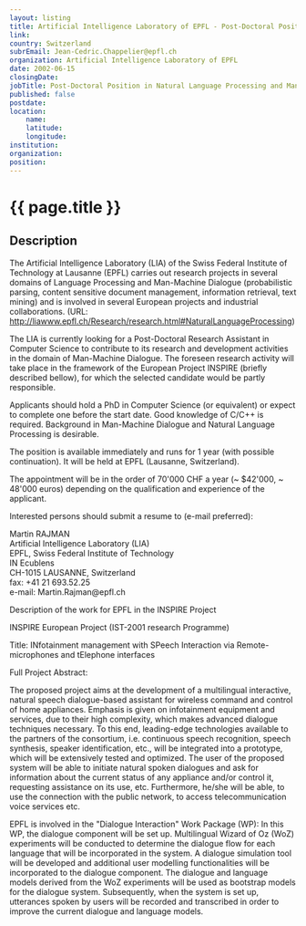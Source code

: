 ```yaml
---
layout: listing
title: Artificial Intelligence Laboratory of EPFL - Post-Doctoral Position in Natural Language Processing and Man-Machine Dialogue
link:
country: Switzerland
subrEmail: Jean-Cedric.Chappelier@epfl.ch
organization: Artificial Intelligence Laboratory of EPFL 
date: 2002-06-15
closingDate: 
jobTitle: Post-Doctoral Position in Natural Language Processing and Man-Machine Dialogue
published: false
postdate:
location:
    name: 
    latitude: 
    longitude: 
institution: 
organization: 
position: 
--- 
```



# {{ page.title }}

## Description


<p>The Artificial Intelligence Laboratory (LIA) of the Swiss Federal Institute of  Technology at Lausanne (EPFL)  carries out research projects   in  several   domains  of   Language   Processing  and Man-Machine  Dialogue (probabilistic  parsing,  content sensitive document management,  information retrieval, text  mining) and is involved   in   several    European   projects   and   industrial collaborations. (URL: <a href="http://liawww.epfl.ch/Research/research.html#NaturalLanguageProcessing"> http://liawww.epfl.ch/Research/research.html#NaturalLanguageProcessing</a>)</p>

<p>The  LIA  is  currently  looking  for  a  Post-Doctoral  Research Assistant in  Computer Science to contribute to  its research and development  activities in  the domain  of  Man-Machine Dialogue. The foreseen  research activity will take place  in the framework of the  European Project INSPIRE (briefly described bellow), for which the selected candidate would be partly responsible.</p>

<p>Applicants should hold a  PhD in Computer Science (or equivalent) or expect to complete one  before the start date.  Good knowledge of  C/C++ is  required.  Background in  Man-Machine Dialogue  and Natural Language Processing is desirable.</p>

<p>The position is  available immediately and runs for  1 year (with possible  continuation).   It will  be  held  at EPFL  (Lausanne, Switzerland).</p>

<p>The  appointment  will be  in  the order  of  70'000  CHF a  year (~ $42'000,  ~ 48'000 euros)  depending on the  qualification and experience of the applicant.</p>

<p>Interested persons should submit a resume to (e-mail preferred):</p>

<p>Martin RAJMAN<br/>
Artificial Intelligence Laboratory (LIA)<br/>
EPFL, Swiss Federal Institute of Technology<br/>
IN Ecublens<br/>
CH-1015 LAUSANNE, Switzerland<br/>
fax: +41 21 693.52.25<br/>
e-mail: Martin.Rajman@epfl.ch</p>


<p>Description of the work for EPFL in the INSPIRE Project</p>

<p>INSPIRE European Project (IST-2001 research Programme)</p>

<p>Title:  INfotainment management with SPeech Interaction via Remote-microphones and tElephone interfaces</p>

<p>Full Project Abstract:</p>
<p>The proposed  project aims at  the development of  a multilingual interactive, natural speech dialogue-based assistant for wireless command  and control  of home  appliances. Emphasis  is  given on infotainment   equipment  and   services,  due   to   their  high complexity,    which   makes    advanced    dialogue   techniques necessary.  To this end,  leading-edge technologies  available to the   partners  of   the  consortium,   i.e.   continuous  speech recognition, speech synthesis, speaker identification, etc., will be integrated into a  prototype, which will be extensively tested and optimized.  The user of the  proposed system will  be able to initiate natural  spoken dialogues and ask  for information about the current status of any appliance and/or control it, requesting assistance on its use, etc.  Furthermore, he/she will be able, to use   the  connection   with  the   public  network,   to  access telecommunication voice services etc.</p>

<p>EPFL is involved in the "Dialogue Interaction" Work Package (WP): In this WP,  the dialogue component will be  set up. Multilingual Wizard of Oz (WoZ) experiments will be conducted to determine the dialogue flow for each language  that will be incorporated in the system.  A  dialogue  simulation   tool  will  be  developed  and additional user modelling functionalities will be incorporated to the dialogue component. The  dialogue and language models derived from the WoZ experiments will be used as bootstrap models for the dialogue  system.   Subsequently,  when  the system  is  set  up, utterances spoken  by users will  be recorded and  transcribed in order to improve the current dialogue and language models.</p>


